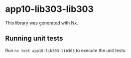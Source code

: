 # app10-lib303-lib303

This library was generated with [Nx](https://nx.dev).

## Running unit tests

Run `nx test app10-lib303-lib303` to execute the unit tests.
